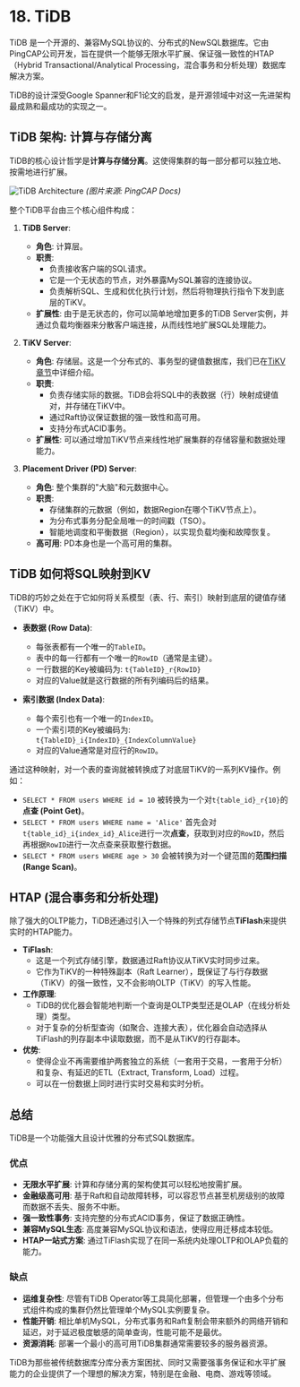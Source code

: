 # 18. TiDB

TiDB 是一个开源的、兼容MySQL协议的、分布式的NewSQL数据库。它由PingCAP公司开发，旨在提供一个能够无限水平扩展、保证强一致性的HTAP（Hybrid Transactional/Analytical Processing，混合事务和分析处理）数据库解决方案。

TiDB的设计深受Google Spanner和F1论文的启发，是开源领域中对这一先进架构最成熟和最成功的实现之一。

## TiDB 架构: 计算与存储分离

TiDB的核心设计哲学是**计算与存储分离**。这使得集群的每一部分都可以独立地、按需地进行扩展。

![TiDB Architecture](https://docs.pingcap.com/tidb/v6.5/media/tidb-architecture.png)
*(图片来源: PingCAP Docs)*

整个TiDB平台由三个核心组件构成：

1.  **TiDB Server**:
    - **角色**: 计算层。
    - **职责**:
        - 负责接收客户端的SQL请求。
        - 它是一个无状态的节点，对外暴露MySQL兼容的连接协议。
        - 负责解析SQL、生成和优化执行计划，然后将物理执行指令下发到底层的TiKV。
    - **扩展性**: 由于是无状态的，你可以简单地增加更多的TiDB Server实例，并通过负载均衡器来分散客户端连接，从而线性地扩展SQL处理能力。

2.  **TiKV Server**:
    - **角色**: 存储层。这是一个分布式的、事务型的键值数据库，我们已在[TiKV章节](tikv.md)中详细介绍。
    - **职责**:
        - 负责存储实际的数据。TiDB会将SQL中的表数据（行）映射成键值对，并存储在TiKV中。
        - 通过Raft协议保证数据的强一致性和高可用。
        - 支持分布式ACID事务。
    - **扩展性**: 可以通过增加TiKV节点来线性地扩展集群的存储容量和数据处理能力。

3.  **Placement Driver (PD) Server**:
    - **角色**: 整个集群的"大脑"和元数据中心。
    - **职责**:
        - 存储集群的元数据（例如，数据Region在哪个TiKV节点上）。
        - 为分布式事务分配全局唯一的时间戳（TSO）。
        - 智能地调度和平衡数据（Region），以实现负载均衡和故障恢复。
    - **高可用**: PD本身也是一个高可用的集群。

## TiDB 如何将SQL映射到KV

TiDB的巧妙之处在于它如何将关系模型（表、行、索引）映射到底层的键值存储（TiKV）中。

- **表数据 (Row Data)**:
  - 每张表都有一个唯一的`TableID`。
  - 表中的每一行都有一个唯一的`RowID`（通常是主键）。
  - 一行数据的Key被编码为: `t{TableID}_r{RowID}`
  - 对应的Value就是这行数据的所有列编码后的结果。

- **索引数据 (Index Data)**:
  - 每个索引也有一个唯一的`IndexID`。
  - 一个索引项的Key被编码为: `t{TableID}_i{IndexID}_{IndexColumnValue}`
  - 对应的Value通常是对应行的`RowID`。

通过这种映射，对一个表的查询就被转换成了对底层TiKV的一系列KV操作。例如：
- `SELECT * FROM users WHERE id = 10` 被转换为一个对`t{table_id}_r{10}`的**点查 (Point Get)**。
- `SELECT * FROM users WHERE name = 'Alice'` 首先会对`t{table_id}_i{index_id}_Alice`进行一次**点查**，获取到对应的`RowID`，然后再根据`RowID`进行一次点查来获取整行数据。
- `SELECT * FROM users WHERE age > 30` 会被转换为对一个键范围的**范围扫描 (Range Scan)**。

## HTAP (混合事务和分析处理)

除了强大的OLTP能力，TiDB还通过引入一个特殊的列式存储节点**TiFlash**来提供实时的HTAP能力。

- **TiFlash**:
  - 这是一个列式存储引擎，数据通过Raft协议从TiKV实时同步过来。
  - 它作为TiKV的一种特殊副本（Raft Learner），既保证了与行存数据（TiKV）的强一致性，又不会影响OLTP（TiKV）的写入性能。
- **工作原理**:
  - TiDB的优化器会智能地判断一个查询是OLTP类型还是OLAP（在线分析处理）类型。
  - 对于复杂的分析型查询（如聚合、连接大表），优化器会自动选择从TiFlash的列存副本中读取数据，而不是从TiKV的行存副本。
- **优势**:
  - 使得企业不再需要维护两套独立的系统（一套用于交易，一套用于分析）和复杂、有延迟的ETL（Extract, Transform, Load）过程。
  - 可以在一份数据上同时进行实时交易和实时分析。

## 总结

TiDB是一个功能强大且设计优雅的分布式SQL数据库。

### 优点
- **无限水平扩展**: 计算和存储分离的架构使其可以轻松地按需扩展。
- **金融级高可用**: 基于Raft和自动故障转移，可以容忍节点甚至机房级别的故障而数据不丢失、服务不中断。
- **强一致性事务**: 支持完整的分布式ACID事务，保证了数据正确性。
- **兼容MySQL生态**: 高度兼容MySQL协议和语法，使得应用迁移成本较低。
- **HTAP一站式方案**: 通过TiFlash实现了在同一系统内处理OLTP和OLAP负载的能力。

### 缺点
- **运维复杂性**: 尽管有TiDB Operator等工具简化部署，但管理一个由多个分布式组件构成的集群仍然比管理单个MySQL实例要复杂。
- **性能开销**: 相比单机MySQL，分布式事务和Raft复制会带来额外的网络开销和延迟，对于延迟极度敏感的简单查询，性能可能不是最优。
- **资源消耗**: 部署一个最小的高可用TiDB集群通常需要较多的服务器资源。

TiDB为那些被传统数据库分库分表方案困扰、同时又需要强事务保证和水平扩展能力的企业提供了一个理想的解决方案，特别是在金融、电商、游戏等领域。 